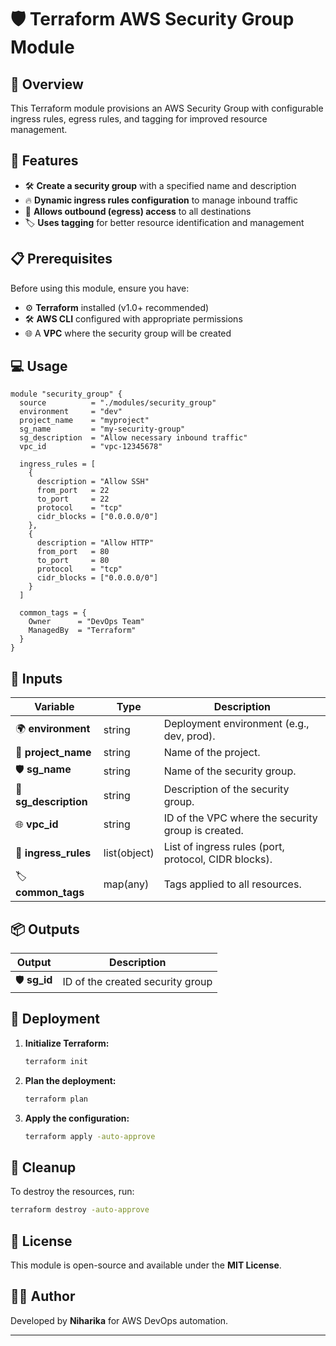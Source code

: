
# 🛡️ Terraform AWS Security Group Module

## 📜 Overview
This Terraform module provisions an AWS Security Group with configurable ingress rules, egress rules, and tagging for improved resource management.

## 🔧 Features
- 🛠️ **Create a security group** with a specified name and description
- 🔥 **Dynamic ingress rules configuration** to manage inbound traffic
- 🚪 **Allows outbound (egress) access** to all destinations
- 🏷️ **Uses tagging** for better resource identification and management

## 📋 Prerequisites
Before using this module, ensure you have:
- ⚙️ **Terraform** installed (v1.0+ recommended)
- 🛠️ **AWS CLI** configured with appropriate permissions
- 🌐 A **VPC** where the security group will be created

## 💻 Usage
```hcl
module "security_group" {
  source          = "./modules/security_group"
  environment     = "dev"
  project_name    = "myproject"
  sg_name         = "my-security-group"
  sg_description  = "Allow necessary inbound traffic"
  vpc_id          = "vpc-12345678"
  
  ingress_rules = [
    {
      description = "Allow SSH"
      from_port   = 22
      to_port     = 22
      protocol    = "tcp"
      cidr_blocks = ["0.0.0.0/0"]
    },
    {
      description = "Allow HTTP"
      from_port   = 80
      to_port     = 80
      protocol    = "tcp"
      cidr_blocks = ["0.0.0.0/0"]
    }
  ]
  
  common_tags = {
    Owner      = "DevOps Team"
    ManagedBy  = "Terraform"
  }
}
```

## 📝 Inputs
| Variable            | Type          | Description |
|---------------------|---------------|-------------|
| 🌍 **environment**   | string        | Deployment environment (e.g., dev, prod). |
| 📂 **project_name**  | string        | Name of the project. |
| 🛡️ **sg_name**       | string        | Name of the security group. |
| 📝 **sg_description**| string        | Description of the security group. |
| 🌐 **vpc_id**        | string        | ID of the VPC where the security group is created. |
| 🚪 **ingress_rules** | list(object)  | List of ingress rules (port, protocol, CIDR blocks). |
| 🏷️ **common_tags**   | map(any)      | Tags applied to all resources. |

## 📦 Outputs
| Output   | Description |
|----------|-------------|
| 🛡️ **sg_id**  | ID of the created security group |

## 🚀 Deployment
1. **Initialize Terraform:**
   ```sh
   terraform init
   ```
2. **Plan the deployment:**
   ```sh
   terraform plan
   ```
3. **Apply the configuration:**
   ```sh
   terraform apply -auto-approve
   ```

## 🧹 Cleanup
To destroy the resources, run:
```sh
terraform destroy -auto-approve
```

## 📝 License
This module is open-source and available under the **MIT License**.

## 👩‍💻 Author
Developed by **Niharika** for AWS DevOps automation.

---

